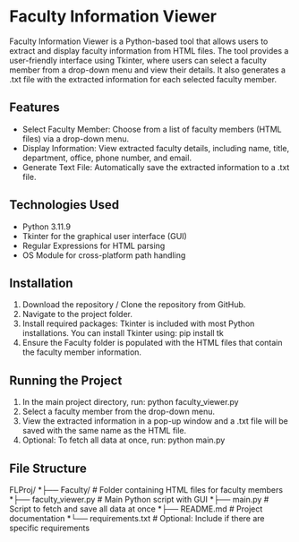 # Faculty Information Viewer
Faculty Information Viewer is a Python-based tool that allows users to extract and display faculty information from HTML files. The tool provides a user-friendly interface using Tkinter, where users can select a faculty member from a drop-down menu and view their details. It also generates a .txt file with the extracted information for each selected faculty member.
## Features
- Select Faculty Member: Choose from a list of faculty members (HTML files) via a drop-down menu.
- Display Information: View extracted faculty details, including name, title, department, office, phone number, and email.
- Generate Text File: Automatically save the extracted information to a .txt file.
## Technologies Used
- Python 3.11.9
- Tkinter for the graphical user interface (GUI)
- Regular Expressions for HTML parsing
- OS Module for cross-platform path handling
## Installation
1. Download the repository / Clone the repository from GitHub.
2. Navigate to the project folder.
3. Install required packages: Tkinter is included with most Python installations. You can install Tkinter using: pip install tk
4. Ensure the Faculty folder is populated with the HTML files that contain the faculty member information.
## Running the Project
1. In the main project directory, run: python faculty_viewer.py
2. Select a faculty member from the drop-down menu.
3. View the extracted information in a pop-up window and a .txt file will be saved with the same name as the HTML file.
4. Optional: To fetch all data at once, run: python main.py
## File Structure
FLProj/
*├── Faculty/               # Folder containing HTML files for faculty members
*├── faculty_viewer.py       # Main Python script with GUI
*├── main.py                # Script to fetch and save all data at once
*├── README.md               # Project documentation
*└── requirements.txt        # Optional: Include if there are specific requirements
